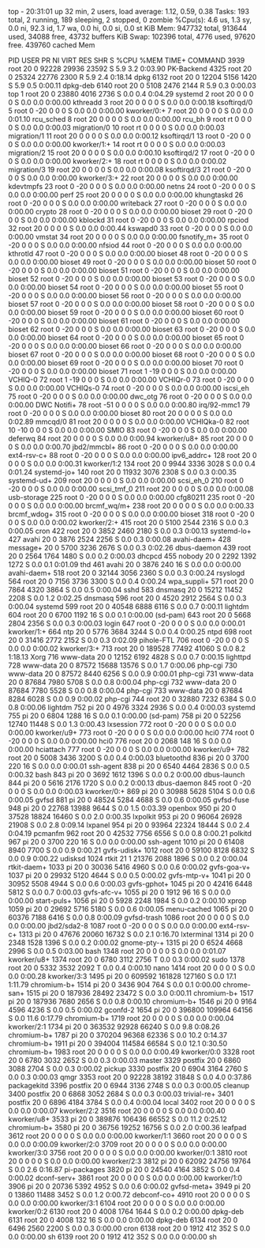 top - 20:31:01 up 32 min,  2 users,  load average: 1.12, 0.59, 0.38
Tasks: 193 total,   2 running, 189 sleeping,   2 stopped,   0 zombie
%Cpu(s):  4.6 us,  1.3 sy,  0.0 ni, 92.3 id,  1.7 wa,  0.0 hi,  0.0 si,  0.0 st
KiB Mem:    947732 total,   913644 used,    34088 free,    43732 buffers
KiB Swap:   102396 total,     4776 used,    97620 free.   439760 cached Mem

  PID USER      PR  NI    VIRT    RES    SHR S  %CPU %MEM     TIME+ COMMAND
 3939 root      20   0   92228  29936  23592 S   5.9  3.2   0:03.90 PK-Backend
 4325 root      20   0   25324  22776   2300 R   5.9  2.4   0:18.14 dpkg
 6132 root      20   0   12204   5156   1420 S   5.9  0.5   0:00.11 dpkg-deb
 6140 root      20   0    5108   2476   2144 R   5.9  0.3   0:00.03 top
    1 root      20   0   23880   4016   2736 S   0.0  0.4   0:04.29 systemd
    2 root      20   0       0      0      0 S   0.0  0.0   0:00.00 kthreadd
    3 root      20   0       0      0      0 S   0.0  0.0   0:00.18 ksoftirqd/0
    5 root       0 -20       0      0      0 S   0.0  0.0   0:00.00 kworker/0:+
    7 root      20   0       0      0      0 S   0.0  0.0   0:01.10 rcu_sched
    8 root      20   0       0      0      0 S   0.0  0.0   0:00.00 rcu_bh
    9 root      rt   0       0      0      0 S   0.0  0.0   0:00.03 migration/0
   10 root      rt   0       0      0      0 S   0.0  0.0   0:00.03 migration/1
   11 root      20   0       0      0      0 S   0.0  0.0   0:00.12 ksoftirqd/1
   13 root       0 -20       0      0      0 S   0.0  0.0   0:00.00 kworker/1:+
   14 root      rt   0       0      0      0 S   0.0  0.0   0:00.03 migration/2
   15 root      20   0       0      0      0 S   0.0  0.0   0:00.10 ksoftirqd/2
   17 root       0 -20       0      0      0 S   0.0  0.0   0:00.00 kworker/2:+
   18 root      rt   0       0      0      0 S   0.0  0.0   0:00.02 migration/3
   19 root      20   0       0      0      0 S   0.0  0.0   0:00.08 ksoftirqd/3
   21 root       0 -20       0      0      0 S   0.0  0.0   0:00.00 kworker/3:+
   22 root      20   0       0      0      0 S   0.0  0.0   0:00.00 kdevtmpfs
   23 root       0 -20       0      0      0 S   0.0  0.0   0:00.00 netns
   24 root       0 -20       0      0      0 S   0.0  0.0   0:00.00 perf
   25 root      20   0       0      0      0 S   0.0  0.0   0:00.00 khungtaskd
   26 root       0 -20       0      0      0 S   0.0  0.0   0:00.00 writeback
   27 root       0 -20       0      0      0 S   0.0  0.0   0:00.00 crypto
   28 root       0 -20       0      0      0 S   0.0  0.0   0:00.00 bioset
   29 root       0 -20       0      0      0 S   0.0  0.0   0:00.00 kblockd
   31 root       0 -20       0      0      0 S   0.0  0.0   0:00.00 rpciod
   32 root      20   0       0      0      0 S   0.0  0.0   0:00.44 kswapd0
   33 root       0 -20       0      0      0 S   0.0  0.0   0:00.00 vmstat
   34 root      20   0       0      0      0 S   0.0  0.0   0:00.00 fsnotify_m+
   35 root       0 -20       0      0      0 S   0.0  0.0   0:00.00 nfsiod
   44 root       0 -20       0      0      0 S   0.0  0.0   0:00.00 kthrotld
   47 root       0 -20       0      0      0 S   0.0  0.0   0:00.00 bioset
   48 root       0 -20       0      0      0 S   0.0  0.0   0:00.00 bioset
   49 root       0 -20       0      0      0 S   0.0  0.0   0:00.00 bioset
   50 root       0 -20       0      0      0 S   0.0  0.0   0:00.00 bioset
   51 root       0 -20       0      0      0 S   0.0  0.0   0:00.00 bioset
   52 root       0 -20       0      0      0 S   0.0  0.0   0:00.00 bioset
   53 root       0 -20       0      0      0 S   0.0  0.0   0:00.00 bioset
   54 root       0 -20       0      0      0 S   0.0  0.0   0:00.00 bioset
   55 root       0 -20       0      0      0 S   0.0  0.0   0:00.00 bioset
   56 root       0 -20       0      0      0 S   0.0  0.0   0:00.00 bioset
   57 root       0 -20       0      0      0 S   0.0  0.0   0:00.00 bioset
   58 root       0 -20       0      0      0 S   0.0  0.0   0:00.00 bioset
   59 root       0 -20       0      0      0 S   0.0  0.0   0:00.00 bioset
   60 root       0 -20       0      0      0 S   0.0  0.0   0:00.00 bioset
   61 root       0 -20       0      0      0 S   0.0  0.0   0:00.00 bioset
   62 root       0 -20       0      0      0 S   0.0  0.0   0:00.00 bioset
   63 root       0 -20       0      0      0 S   0.0  0.0   0:00.00 bioset
   64 root       0 -20       0      0      0 S   0.0  0.0   0:00.00 bioset
   65 root       0 -20       0      0      0 S   0.0  0.0   0:00.00 bioset
   66 root       0 -20       0      0      0 S   0.0  0.0   0:00.00 bioset
   67 root       0 -20       0      0      0 S   0.0  0.0   0:00.00 bioset
   68 root       0 -20       0      0      0 S   0.0  0.0   0:00.00 bioset
   69 root       0 -20       0      0      0 S   0.0  0.0   0:00.00 bioset
   70 root       0 -20       0      0      0 S   0.0  0.0   0:00.00 bioset
   71 root       1 -19       0      0      0 S   0.0  0.0   0:00.00 VCHIQ-0
   72 root       1 -19       0      0      0 S   0.0  0.0   0:00.00 VCHIQr-0
   73 root       0 -20       0      0      0 S   0.0  0.0   0:00.00 VCHIQs-0
   74 root       0 -20       0      0      0 S   0.0  0.0   0:00.00 iscsi_eh
   75 root       0 -20       0      0      0 S   0.0  0.0   0:00.00 dwc_otg
   76 root       0 -20       0      0      0 S   0.0  0.0   0:00.00 DWC Notifi+
   78 root     -51   0       0      0      0 S   0.0  0.0   0:00.80 irq/92-mmc1
   79 root       0 -20       0      0      0 S   0.0  0.0   0:00.00 bioset
   80 root      20   0       0      0      0 S   0.0  0.0   0:02.89 mmcqd/0
   81 root      20   0       0      0      0 S   0.0  0.0   0:00.00 VCHIQka-0
   82 root      10 -10       0      0      0 S   0.0  0.0   0:00.00 SMIO
   83 root       0 -20       0      0      0 S   0.0  0.0   0:00.00 deferwq
   84 root      20   0       0      0      0 S   0.0  0.0   0:00.94 kworker/u8+
   85 root      20   0       0      0      0 S   0.0  0.0   0:00.70 jbd2/mmcbl+
   86 root       0 -20       0      0      0 S   0.0  0.0   0:00.00 ext4-rsv-c+
   88 root       0 -20       0      0      0 S   0.0  0.0   0:00.00 ipv6_addrc+
  128 root      20   0       0      0      0 S   0.0  0.0   0:00.31 kworker/1:2
  134 root      20   0    9944   3336   3028 S   0.0  0.4   0:01.24 systemd-jo+
  140 root      20   0   11932   3076   2308 S   0.0  0.3   0:00.35 systemd-ud+
  209 root      20   0       0      0      0 S   0.0  0.0   0:00.00 scsi_eh_0
  210 root       0 -20       0      0      0 S   0.0  0.0   0:00.00 scsi_tmf_0
  211 root      20   0       0      0      0 S   0.0  0.0   0:00.08 usb-storage
  225 root       0 -20       0      0      0 S   0.0  0.0   0:00.00 cfg80211
  235 root       0 -20       0      0      0 S   0.0  0.0   0:00.00 brcmf_wq/m+
  238 root      20   0       0      0      0 S   0.0  0.0   0:00.33 brcmf_wdog+
  315 root       0 -20       0      0      0 S   0.0  0.0   0:00.00 bioset
  318 root       0 -20       0      0      0 S   0.0  0.0   0:00.02 kworker/2:+
  415 root      20   0    5100   2544   2316 S   0.0  0.3   0:00.05 cron
  422 root      20   0    3852   2460   2180 S   0.0  0.3   0:00.13 systemd-lo+
  427 avahi     20   0    3876   2524   2256 S   0.0  0.3   0:00.08 avahi-daem+
  428 message+  20   0    5700   3236   2676 S   0.0  0.3   0:02.26 dbus-daemon
  439 root      20   0    2564   1764   1480 S   0.0  0.2   0:00.03 dhcpcd
  455 nobody    20   0    2292   1392   1272 S   0.0  0.1   0:01.09 thd
  461 avahi     20   0    3876    240     16 S   0.0  0.0   0:00.00 avahi-daem+
  518 root      20   0   32144   3056   2360 S   0.0  0.3   0:00.24 rsyslogd
  564 root      20   0    7156   3736   3300 S   0.0  0.4   0:00.24 wpa_suppli+
  571 root      20   0    7864   4320   3864 S   0.0  0.5   0:00.04 sshd
  583 dnsmasq   20   0   15212  11452   2208 S   0.0  1.2   0:02.25 dnsmasq
  596 root      20   0    4520   2912   2564 S   0.0  0.3   0:00.04 systemd
  599 root      20   0   40548   6888   6116 S   0.0  0.7   0:00.11 lightdm
  604 root      20   0    6700   1192     16 S   0.0  0.1   0:00.00 (sd-pam)
  643 root      20   0    5668   2804   2356 S   0.0  0.3   0:00.03 login
  647 root       0 -20       0      0      0 S   0.0  0.0   0:00.01 kworker/1:+
  664 ntp       20   0    5776   3684   3244 S   0.0  0.4   0:00.25 ntpd
  698 root      20   0   31416   2772   2152 S   0.0  0.3   0:02.09 pihole-FTL
  706 root       0 -20       0      0      0 S   0.0  0.0   0:00.02 kworker/3:+
  713 root      20   0  189528  77492  41060 S   0.0  8.2   1:18.13 Xorg
  716 www-data  20   0   12152   6192   4828 S   0.0  0.7   0:00.15 lighttpd
  728 www-data  20   0   87572  15688  13576 S   0.0  1.7   0:00.06 php-cgi
  730 www-data  20   0   87572   8440   6256 S   0.0  0.9   0:00.01 php-cgi
  731 www-data  20   0   87684   7980   5708 S   0.0  0.8   0:00.04 php-cgi
  732 www-data  20   0   87684   7780   5528 S   0.0  0.8   0:00.04 php-cgi
  733 www-data  20   0   87684   8284   6028 S   0.0  0.9   0:00.02 php-cgi
  744 root      20   0   32880   7232   6384 S   0.0  0.8   0:00.06 lightdm
  752 pi        20   0    4976   3324   2936 S   0.0  0.4   0:00.03 systemd
  755 pi        20   0    6804   1288     16 S   0.0  0.1   0:00.00 (sd-pam)
  758 pi        20   0   52256  12740  11448 S   0.0  1.3   0:00.43 lxsession
  772 root       0 -20       0      0      0 S   0.0  0.0   0:00.00 kworker/u9+
  773 root       0 -20       0      0      0 S   0.0  0.0   0:00.00 hci0
  774 root       0 -20       0      0      0 S   0.0  0.0   0:00.00 hci0
  776 root      20   0    2068    148     16 S   0.0  0.0   0:00.00 hciattach
  777 root       0 -20       0      0      0 S   0.0  0.0   0:00.00 kworker/u9+
  782 root      20   0    5008   3436   3200 S   0.0  0.4   0:00.03 bluetoothd
  836 pi        20   0    3700    220     16 S   0.0  0.0   0:00.01 ssh-agent
  838 pi        20   0    6540   4464   2836 S   0.0  0.5   0:00.32 bash
  843 pi        20   0    3692   1612   1396 S   0.0  0.2   0:00.00 dbus-launch
  844 pi        20   0    5616   2176   1720 S   0.0  0.2   0:00.13 dbus-daemon
  845 root       0 -20       0      0      0 S   0.0  0.0   0:00.03 kworker/0:+
  869 pi        20   0   30988   5628   5104 S   0.0  0.6   0:00.05 gvfsd
  881 pi        20   0   48524   5284   4688 S   0.0  0.6   0:00.05 gvfsd-fuse
  948 pi        20   0   22768  13988   9644 S   0.0  1.5   0:03.39 openbox
  950 pi        20   0   37528  18824  16460 S   0.0  2.0   0:00.35 lxpolkit
  953 pi        20   0   96064  26928  21908 S   0.0  2.8   0:09.14 lxpanel
  954 pi        20   0   93964  22324  18444 S   0.0  2.4   0:04.19 pcmanfm
  962 root      20   0   42532   7756   6556 S   0.0  0.8   0:00.21 polkitd
  967 pi        20   0    3700    220     16 S   0.0  0.0   0:00.00 ssh-agent
 1010 pi        20   0   61408   8940   7700 S   0.0  0.9   0:00.21 gvfs-udisk+
 1012 root      20   0   59100   8128   6832 S   0.0  0.9   0:00.22 udisksd
 1024 rtkit     21   1   21376   2088   1896 S   0.0  0.2   0:00.04 rtkit-daem+
 1033 pi        20   0   30036   5416   4960 S   0.0  0.6   0:00.02 gvfs-goa-v+
 1037 pi        20   0   29932   5120   4644 S   0.0  0.5   0:00.02 gvfs-mtp-v+
 1041 pi        20   0   30952   5508   4944 S   0.0  0.6   0:00.03 gvfs-gphot+
 1045 pi        20   0   42416   6448   5812 S   0.0  0.7   0:00.03 gvfs-afc-v+
 1055 pi        20   0    1912     96     16 S   0.0  0.0   0:00.00 start-puls+
 1056 pi        20   0    5928   2248   1984 S   0.0  0.2   0:00.10 xprop
 1059 pi        20   0   29692   5716   5180 S   0.0  0.6   0:00.05 menu-cached
 1065 pi        20   0   60376   7188   6416 S   0.0  0.8   0:00.09 gvfsd-trash
 1086 root      20   0       0      0      0 S   0.0  0.0   0:00.00 jbd2/sda2-8
 1087 root       0 -20       0      0      0 S   0.0  0.0   0:00.00 ext4-rsv-c+
 1313 pi        20   0   47676  20060  16732 S   0.0  2.1   0:16.70 lxterminal
 1314 pi        20   0    2348   1528   1396 S   0.0  0.2   0:00.02 gnome-pty-+
 1315 pi        20   0    6524   4668   2996 S   0.0  0.5   0:03.00 bash
 1348 root      20   0       0      0      0 S   0.0  0.0   0:01.07 kworker/u8+
 1374 root      20   0    6780   3112   2756 T   0.0  0.3   0:00.02 sudo
 1378 root      20   0    5332   3532   2092 T   0.0  0.4   0:00.10 nano
 1414 root      20   0       0      0      0 S   0.0  0.0   0:00.28 kworker/3:3
 1495 pi        20   0  609592 161828 127160 S   0.0 17.1   1:11.79 chromium-b+
 1514 pi        20   0    3436    904    764 S   0.0  0.1   0:00.00 chrome-san+
 1515 pi        20   0  187936  28492  23472 S   0.0  3.0   0:00.11 chromium-b+
 1517 pi        20   0  187936   7680   2656 S   0.0  0.8   0:00.10 chromium-b+
 1546 pi        20   0    9164   4596   4236 S   0.0  0.5   0:00.02 gconfd-2
 1654 pi        20   0  396800 109964  64156 S   0.0 11.6   0:17.79 chromium-b+
 1719 root      20   0       0      0      0 S   0.0  0.0   0:00.04 kworker/2:1
 1734 pi        20   0  363532  92928  66240 S   0.0  9.8   0:08.26 chromium-b+
 1787 pi        20   0  370204  96368  62336 S   0.0 10.2   0:14.37 chromium-b+
 1911 pi        20   0  394004 114584  66584 S   0.0 12.1   0:30.50 chromium-b+
 1983 root      20   0       0      0      0 S   0.0  0.0   0:00.49 kworker/0:0
 3328 root      20   0    6780   3032   2652 S   0.0  0.3   0:00.03 master
 3329 postfix   20   0    6860   3088   2704 S   0.0  0.3   0:00.02 pickup
 3330 postfix   20   0    6904   3164   2760 S   0.0  0.3   0:00.03 qmgr
 3353 root      20   0   92228  38192  31848 S   0.0  4.0   0:37.86 packagekitd
 3396 postfix   20   0    6944   3136   2748 S   0.0  0.3   0:00.05 cleanup
 3400 postfix   20   0    6868   3052   2684 S   0.0  0.3   0:00.03 trivial-re+
 3401 postfix   20   0    6896   4184   3784 S   0.0  0.4   0:00.04 local
 3402 root      20   0       0      0      0 S   0.0  0.0   0:00.07 kworker/2:2
 3516 root      20   0       0      0      0 S   0.0  0.0   0:00.40 kworker/u8+
 3533 pi        20   0  389876 106436  66552 S   0.0 11.2   0:25.12 chromium-b+
 3580 pi        20   0   36756  19252  16756 S   0.0  2.0   0:00.36 leafpad
 3612 root      20   0       0      0      0 S   0.0  0.0   0:00.00 kworker/1:1
 3660 root      20   0       0      0      0 S   0.0  0.0   0:00.09 kworker/2:0
 3709 root      20   0       0      0      0 S   0.0  0.0   0:00.00 kworker/3:0
 3756 root      20   0       0      0      0 S   0.0  0.0   0:00.00 kworker/0:1
 3810 root      20   0       0      0      0 S   0.0  0.0   0:00.00 kworker/2:3
 3812 pi        20   0   62092  24756  19764 S   0.0  2.6   0:16.87 pi-packages
 3820 pi        20   0   24540   4164   3852 S   0.0  0.4   0:00.02 dconf-serv+
 3861 root      20   0       0      0      0 S   0.0  0.0   0:00.00 kworker/1:0
 3906 pi        20   0   20736   5392   4952 S   0.0  0.6   0:00.02 gvfsd-meta+
 3949 pi        20   0   13860  11488   3452 S   0.0  1.2   0:00.72 debconf-co+
 4910 root      20   0       0      0      0 S   0.0  0.0   0:00.00 kworker/3:1
 6104 root      20   0       0      0      0 S   0.0  0.0   0:00.00 kworker/0:2
 6130 root      20   0    4008   1764   1644 S   0.0  0.2   0:00.00 dpkg-deb
 6131 root      20   0    4008    132     16 S   0.0  0.0   0:00.00 dpkg-deb
 6134 root      20   0    6496   2560   2200 S   0.0  0.3   0:00.00 cron
 6138 root      20   0    1912    412    352 S   0.0  0.0   0:00.00 sh
 6139 root      20   0    1912    412    352 S   0.0  0.0   0:00.00 sh
